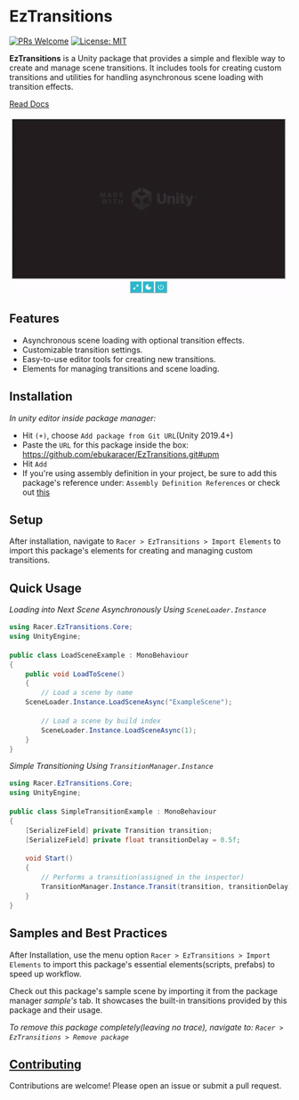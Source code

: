 # EzTransitions
[![PRs Welcome](https://img.shields.io/badge/PRs-welcome-blue)](http://makeapullrequest.com) [![License: MIT](https://img.shields.io/badge/License-MIT-blue)](https://ebukaracer.github.io/ebukaracer/md/LICENSE.html)

**EzTransitions** is a Unity package that provides a simple and flexible way to create and manage scene transitions. It includes tools for creating custom transitions and utilities for handling asynchronous scene loading with transition effects.  

 [Read Docs](https://ebukaracer.github.io/EzTransitions)
 
![gif](https://raw.githubusercontent.com/ebukaracer/ebukaracer/unlisted/EzTransitions-Images/Preview.gif)

## Features  
- Asynchronous scene loading with optional transition effects.  
- Customizable transition settings.  
- Easy-to-use editor tools for creating new transitions.  
- Elements for managing transitions and scene loading.  
  
## Installation
 *In unity editor inside package manager:*
- Hit `(+)`, choose `Add package from Git URL`(Unity 2019.4+)
- Paste the `URL` for this package inside the box: https://github.com/ebukaracer/EzTransitions.git#upm
- Hit `Add`
- If you're using assembly definition in your project, be sure to add this package's reference under: `Assembly Definition References` or check out [this](https://ebukaracer.github.io/ebukaracer/md/SETUPGUIDE.html)

## Setup
After installation, navigate to `Racer > EzTransitions > Import Elements` to import this package's elements for creating and managing custom transitions.

## Quick Usage
*Loading into Next Scene Asynchronously Using `SceneLoader.Instance`*
```csharp
using Racer.EzTransitions.Core;
using UnityEngine;

public class LoadSceneExample : MonoBehaviour
{
    public void LoadToScene()
    {
        // Load a scene by name
	SceneLoader.Instance.LoadSceneAsync("ExampleScene");

        // Load a scene by build index
        SceneLoader.Instance.LoadSceneAsync(1);
    }
}
```

*Simple Transitioning Using `TransitionManager.Instance`*
```csharp
using Racer.EzTransitions.Core;
using UnityEngine;

public class SimpleTransitionExample : MonoBehaviour
{
    [SerializeField] private Transition transition;
    [SerializeField] private float transitionDelay = 0.5f;

    void Start()
    {
        // Performs a transition(assigned in the inspector)
    	TransitionManager.Instance.Transit(transition, transitionDelay);
    }
}
```

## Samples and Best Practices
After Installation, use the menu option `Racer > EzTransitions > Import Elements` to import this package's essential elements(scripts, prefabs) to speed up workflow.

Check out this package's sample scene by importing it from the package manager *sample's* tab. It showcases the built-in transitions provided by this package and their usage.

*To remove this package completely(leaving no trace), navigate to: `Racer > EzTransitions > Remove package`*

## [Contributing](https://ebukaracer.github.io/ebukaracer/md/CONTRIBUTING.html) 
Contributions are welcome! Please open an issue or submit a pull request.